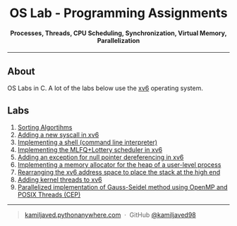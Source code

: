<h1 align="center">
  <br>
  OS Lab - Programming Assignments
  <br>
</h1>

<h4 align="center">Processes, Threads, CPU Scheduling, Synchronization, Virtual Memory, Parallelization</h4>

<hr>

## About

OS Labs in C. A lot of the labs below use the <a href="https://github.com/mit-pdos/xv6-public">xv6</a> operating system. 

## Labs

1. <a href="https://docs.google.com/viewer?url=">Sorting Algortihms</a>
2. <a href="https://docs.google.com/viewer?url=">Adding a new syscall in xv6
3. <a href="https://docs.google.com/viewer?url=">Implementing a shell (command line interpreter)</a>
4. <a href="https://docs.google.com/viewer?url=">Implementing the MLFQ+Lottery scheduler in xv6</a>
5. <a href="https://docs.google.com/viewer?url=">Adding an exception for null pointer dereferencing in xv6</a>
6. <a href="https://docs.google.com/viewer?url=">Implementing a memory allocator for the heap of a user-level process</a>
7. <a href="https://docs.google.com/viewer?url=">Rearranging the xv6 address space to place the stack at the high end</a>
8. <a href="https://docs.google.com/viewer?url=">Adding kernel threads to xv6
9. <a href="https://docs.google.com/viewer?url=">Parallelized implementation of Gauss-Seidel method using OpenMP and POSIX Threads (CEP)</a>

---

> [kamiljaved.pythonanywhere.com](https://kamiljaved.pythonanywhere.com/) &nbsp;&middot;&nbsp;
> GitHub [@kamiljaved98](https://github.com/kamiljaved98)
